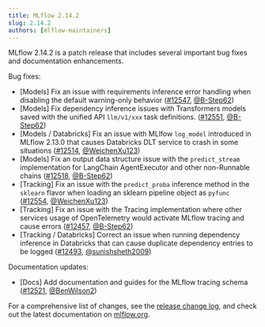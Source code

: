 ```yaml
---
title: MLflow 2.14.2
slug: 2.14.2
authors: [mlflow-maintainers]
---
```


MLflow 2.14.2 is a patch release that includes several important bug fixes and documentation enhancements.

Bug fixes:

- [Models] Fix an issue with requirements inference error handling when disabling the default warning-only behavior ([#12547](https://github.com/mlflow/mlflow/pull/12547), [@B-Step62](https://github.com/B-Step62))
- [Models] Fix dependency inference issues with Transformers models saved with the unified API `llm/v1/xxx` task definitions. ([#12551](https://github.com/mlflow/mlflow/pull/12551), [@B-Step62](https://github.com/B-Step62))
- [Models / Databricks] Fix an issue with MLlfow `log_model` introduced in MLflow 2.13.0 that causes Databricks DLT service to crash in some situations ([#12514](https://github.com/mlflow/mlflow/pull/12514), [@WeichenXu123](https://github.com/WeichenXu123))
- [Models] Fix an output data structure issue with the `predict_stream` implementation for LangChain AgentExecutor and other non-Runnable chains ([#12518](https://github.com/mlflow/mlflow/pull/12518), [@B-Step62](https://github.com/B-Step62))
- [Tracking] Fix an issue with the `predict_proba` inference method in the `sklearn` flavor when loading an sklearn pipeline object as `pyfunc` ([#12554](https://github.com/mlflow/mlflow/pull/12554), [@WeichenXu123](https://github.com/WeichenXu123))
- [Tracking] Fix an issue with the Tracing implementation where other services usage of OpenTelemetry would activate MLflow tracing and cause errors ([#12457](https://github.com/mlflow/mlflow/pull/12457), [@B-Step62](https://github.com/B-Step62))
- [Tracking / Databricks] Correct an issue when running dependency inference in Databricks that can cause duplicate dependency entries to be logged ([#12493](https://github.com/mlflow/mlflow/pull/12493), [@sunishsheth2009](https://github.com/sunishsheth2009))

Documentation updates:

- [Docs] Add documentation and guides for the MLflow tracing schema ([#12521](https://github.com/mlflow/mlflow/pull/12521), [@BenWilson2](https://github.com/BenWilson2))

For a comprehensive list of changes, see the [release change log](https://github.com/mlflow/mlflow/releases/tag/v2.14.2), and check out the latest documentation on [mlflow.org](http://mlflow.org/).
